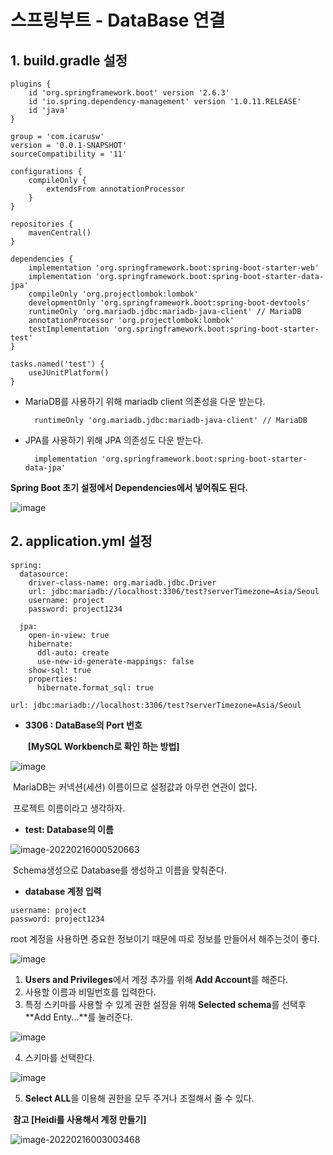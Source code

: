 # 스프링부트 - DataBase 연결

## 1. build.gradle 설정

```
plugins {
	id 'org.springframework.boot' version '2.6.3'
	id 'io.spring.dependency-management' version '1.0.11.RELEASE'
	id 'java'
}

group = 'com.icarusw'
version = '0.0.1-SNAPSHOT'
sourceCompatibility = '11'

configurations {
	compileOnly {
		extendsFrom annotationProcessor
	}
}

repositories {
	mavenCentral()
}

dependencies {
	implementation 'org.springframework.boot:spring-boot-starter-web'
	implementation 'org.springframework.boot:spring-boot-starter-data-jpa'
	compileOnly 'org.projectlombok:lombok'
	developmentOnly 'org.springframework.boot:spring-boot-devtools'
	runtimeOnly 'org.mariadb.jdbc:mariadb-java-client' // MariaDB
	annotationProcessor 'org.projectlombok:lombok'
	testImplementation 'org.springframework.boot:spring-boot-starter-test'
}

tasks.named('test') {
	useJUnitPlatform()
}
```

- MariaDB를 사용하기 위해 mariadb client 의존성을 다운 받는다.

  ```
  	runtimeOnly 'org.mariadb.jdbc:mariadb-java-client' // MariaDB
  ```

- JPA를 사용하기 위해 JPA 의존성도 다운 받는다.

  ```
  	implementation 'org.springframework.boot:spring-boot-starter-data-jpa'
  ```

**Spring Boot 초기 설정에서 Dependencies에서 넣어줘도 된다.**

![image](https://user-images.githubusercontent.com/77170611/154085650-6f2ccb66-c698-4765-9962-fa8f8c102ac8.png)



## 2. application.yml 설정

```
spring:
  datasource:
    driver-class-name: org.mariadb.jdbc.Driver
    url: jdbc:mariadb://localhost:3306/test?serverTimezone=Asia/Seoul
    username: project
    password: project1234

  jpa:
    open-in-view: true
    hibernate:
      ddl-auto: create
      use-new-id-generate-mappings: false
    show-sql: true
    properties:
      hibernate.format_sql: true
```

```
url: jdbc:mariadb://localhost:3306/test?serverTimezone=Asia/Seoul
```

- **3306 : DataBase의 Port 번호**

  ​          **[MySQL Workbench로 확인 하는 방법]**

![image](https://user-images.githubusercontent.com/77170611/154087513-122f2a8c-b594-4a4b-8b88-70d0477fd81a.png)

​					MariaDB는 커넥션(세션) 이름이므로 설정값과 아무런 연관이 없다. 

​					프로젝트 이름이라고 생각하자.

- **test: Database의 이름**

![image-20220216000520663](C:\Users\CHOI\AppData\Roaming\Typora\typora-user-images\image-20220216000520663.png)

​		Schema생성으로 Database를 생성하고 이름을 맞춰준다.

- **database 계정 입력**

```
username: project
password: project1234
```

root 계정을 사용하면 중요한 정보이기 때문에 따로 정보를 만들어서 해주는것이 좋다.

![image](https://user-images.githubusercontent.com/77170611/154092378-72576120-7d59-4db7-9eda-0a7663a55336.png)

1. **Users and Privileges**에서 계정 추가를 위해 **Add Account**를 해준다.
2. 사용할 이름과 비밀번호를 입력한다.
3. 특정 스키마를 사용할 수 있게 권한 설정을 위해 **Selected schema**를 선택후 **Add Enty...**를 눌러준다.

![image](https://user-images.githubusercontent.com/77170611/154093052-fe8be5c1-f0d2-425c-af88-d3d16aa21af1.png)

4. 스키마를 선택한다.

![image](https://user-images.githubusercontent.com/77170611/154093219-a11a4865-4aa3-4672-be94-3d022a139b26.png)

5. **Select ALL**을 이용해 권한을 모두 주거나 조절해서 줄 수 있다.

​	**참고 [Heidi를 사용해서 계정 만들기]**

![image-20220216003003468](C:\Users\CHOI\AppData\Roaming\Typora\typora-user-images\image-20220216003003468.png)











